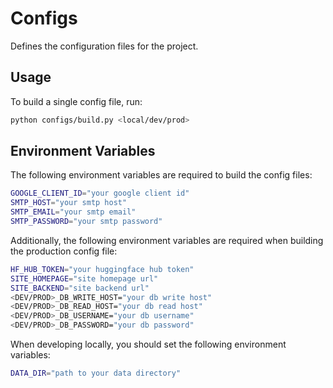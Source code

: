 # Configs

Defines the configuration files for the project.

## Usage

To build a single config file, run:

```bash
python configs/build.py <local/dev/prod>
```

## Environment Variables

The following environment variables are required to build the config files:

```bash
GOOGLE_CLIENT_ID="your google client id"
SMTP_HOST="your smtp host"
SMTP_EMAIL="your smtp email"
SMTP_PASSWORD="your smtp password"
```

Additionally, the following environment variables are required when building the production config file:

```bash
HF_HUB_TOKEN="your huggingface hub token"
SITE_HOMEPAGE="site homepage url"
SITE_BACKEND="site backend url"
<DEV/PROD>_DB_WRITE_HOST="your db write host"
<DEV/PROD>_DB_READ_HOST="your db read host"
<DEV/PROD>_DB_USERNAME="your db username"
<DEV/PROD>_DB_PASSWORD="your db password"
```

When developing locally, you should set the following environment variables:

```bash
DATA_DIR="path to your data directory"
```
